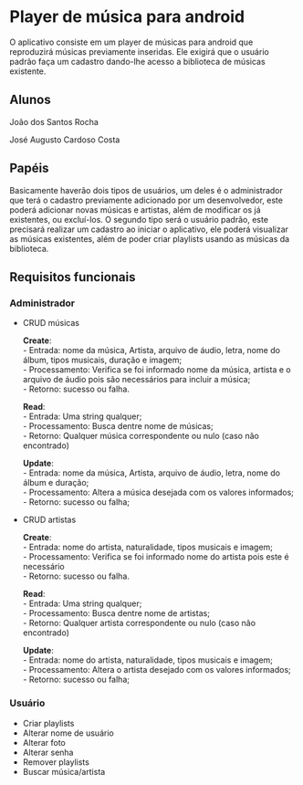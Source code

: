 # Player de música para android

<p>O aplicativo consiste em um player de músicas para android que reproduzirá músicas previamente inseridas. Ele exigirá que o usuário padrão faça um cadastro dando-lhe acesso a biblioteca de músicas existente.</p>

## Alunos
<p>João dos Santos Rocha</p>
<p>José Augusto Cardoso Costa</p>

## Papéis
<p>Basicamente haverão dois tipos de usuários, um deles é o administrador que terá o cadastro previamente adicionado por um desenvolvedor, este poderá adicionar novas músicas e artistas, além de modificar os já existentes, ou excluí-los. O segundo tipo será o usuário padrão, este precisará realizar um cadastro ao iniciar o aplicativo, ele poderá visualizar as músicas existentes, além de poder criar playlists usando as músicas da biblioteca.</p>

## Requisitos funcionais
### Administrador
<ul>
  <li>CRUD músicas</li>
    <p><b>Create</b>: <br>
    - Entrada: nome da música, Artista, arquivo de áudio, letra, nome do álbum, tipos musicais, duração e imagem; <br>
    - Processamento: Verifica se foi informado nome da música, artista e o arquivo de áudio pois são necessários para incluir a música; <br>
    - Retorno: sucesso ou falha.<br>
    </p>
    <p><b>Read</b>: <br>
    - Entrada: Uma string qualquer; <br>
    - Processamento: Busca dentre nome de músicas; <br>
    - Retorno: Qualquer música correspondente ou nulo (caso não encontrado)
    </p>
    <p><b>Update</b>: <br>
    - Entrada: nome da música, Artista, arquivo de áudio, letra, nome do álbum e duração; <br>
    - Processamento: Altera a música desejada com os valores informados; <br>
    - Retorno: sucesso ou falha;
    </p>
  <li>CRUD artistas</li>
    <p><b>Create</b>: <br>
    - Entrada: nome do artista, naturalidade, tipos musicais e imagem; <br>
    - Processamento: Verifica se foi informado nome do artista pois este é necessário <br>
    - Retorno: sucesso ou falha.<br>
    </p>
    <p><b>Read</b>: <br>
    - Entrada: Uma string qualquer; <br>
    - Processamento: Busca dentre nome de artistas; <br>
    - Retorno: Qualquer artista correspondente ou nulo (caso não encontrado)
    </p>
    <p><b>Update</b>: <br>
    - Entrada: nome do artista, naturalidade, tipos musicais e imagem; <br>
    - Processamento: Altera o artista desejado com os valores informados; <br>
    - Retorno: sucesso ou falha;
    </p>
</ul>

### Usuário
<ul>
  <li>Criar playlists</li>
  <li>Alterar nome de usuário</li>
  <li>Alterar foto</li>
  <li>Alterar senha</li>
  <li>Remover playlists</li>
  <li>Buscar música/artista</li>
</ul>
